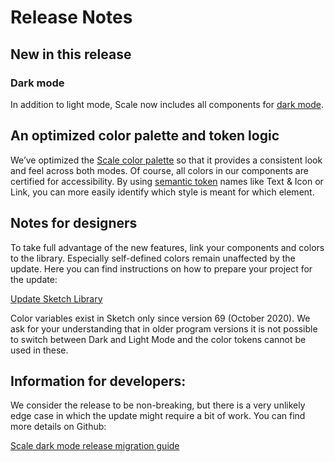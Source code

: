 # Release Notes

## New in this release

### Dark mode

In addition to light mode, Scale now includes all components for [dark mode](./?path=/docs/guidelines-light-and-dark-mode--page).

## An optimized color palette and token logic

We’ve optimized the [Scale color palette](./?path=/docs/guidelines-colors--page) so that it provides a consistent look and feel across both modes. Of course, all colors in our components are certified for accessibility. By using [semantic token](./?path=/docs/guidelines-design-tokens--page) names like Text & Icon or Link, you can more easily identify which style is meant for which element.

## Notes for designers

To take full advantage of the new features, link your components and colors to the library. Especially self-defined colors remain unaffected by the update. Here you can find instructions on how to prepare your project for the update:

[Update Sketch Library](./?path=/docs/new-release-sketch-library-update--page)

Color variables exist in Sketch only since version 69 (October 2020). We ask for your understanding that in older program versions it is not possible to switch between Dark and Light Mode and the color tokens cannot be used in these.

## Information for developers:

We consider the release to be non-breaking, but there is a very unlikely edge case in which the update might require a bit of work. You can find more details on Github:

[Scale dark mode release migration guide](https://gist.github.com/acstll/904b65679f5bd1568f1ed8c4e66744f9)
